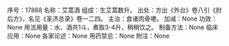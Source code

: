 序号：17888
名称：艾蒿酒
组成：生艾蒿数升。
出处：方出《外台》卷八引《肘后方》，名见《圣济总录》卷一二四。
主治：食诸肉骨哽。
加减：None
功效：None
用法用量：水、酒共1斗，煮取3-4升，稍稍饮之。
制备方法：None
临床应用：None
各家论述：None
用药禁忌：None
附注：None
